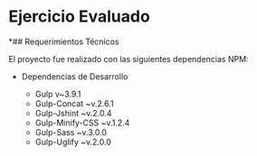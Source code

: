 Ejercicio Evaluado
==================

*## Requerimientos Técnicos

El proyecto fue realizado con las siguientes dependencias NPM:

- Dependencias de Desarrollo
	
	* Gulp v~3.9.1
	* Gulp-Concat ~v.2.6.1
	* Gulp-Jshint ~v.2.0.4
	* Gulp-Minify-CSS ~v.1.2.4
	* Gulp-Sass ~v.3.0.0
	* Gulp-Uglify ~v.2.0.0
